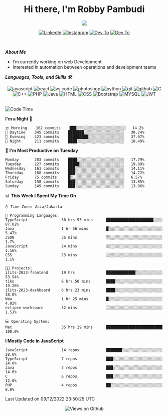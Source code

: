 <div align="center">
   <h1>Hi there, I'm Robby Pambudi </h1>

<img src="https://pronoun.cyou/x/y?subject=He&object=Him&height=20"> 
</div>

<p align='center'>
   <a href="https://www.linkedin.com/in/robbypambudi" target="_blank"><img src="https://img.shields.io/badge/LinkedIn-0077B5?style=for-the-badge&logo=linkedin&logoColor=white" alt="LinkedIn"></a>
   <a href="https://www.instagram.com/robbypambudi" target="_blank"><img src="https://img.shields.io/badge/Instagram-E4405F?style=for-the-badge&logo=instagram&logoColor=white" alt="Instagram"></a>
   <a href="https://dev.to/robbypambudi" target="_blank"><img src="https://img.shields.io/badge/dev.to-0A0A0A?style=for-the-badge&logo=dev.to&logoColor=white" alt="Dev To"></a>
   <a href="https://www.facebook.com/robbyulungpambudi" target="_blank"><img src="https://img.shields.io/badge/Facebook-1877F2?style=for-the-badge&logo=facebook&logoColor=white" alt="Dev To"></a>

</p> <p>
<br>
   
***About Me***
   
- I’m currently working on web Development
- Interested in automation between operations and development teams
 
   
***Languages, Tools, and Skills 🛠***

   <div align="center">
   <img src="https://img.shields.io/badge/JavaScript-F7DF1E?style=for-the-badge&logo=javascript&logoColor=black" alt="javascript" />
      <img src="https://img.shields.io/badge/React-61DAFB?style=for-the-badge&logo=react&logoColor=black" alt="react" />
      <img src="https://img.shields.io/badge/vs%20code-007ACC?style=for-the-badge&logo=visual%20studio%20code&logoColor=white" alt="vs code" />
      <img src="https://img.shields.io/badge/adobe%20photoshop-31A8FF?style=for-the-badge&logo=adobe%20photoshop&logoColor=white" alt="photoshop" />
      <img src="https://img.shields.io/badge/python-3776AB?style=for-the-badge&logo=python&logoColor=white" alt="python" />
      <img src="https://img.shields.io/badge/Git-F05032?style=for-the-badge&logo=git&logoColor=white" alt="git" />
      <img src="https://img.shields.io/badge/GitHub-100000?style=for-the-badge&logo=github&logoColor=white" alt="github" />
      <img src="https://img.shields.io/badge/c-%2300599C.svg?style=for-the-badge&logo=c&logoColor=white" alt="C" />
      <img src="https://img.shields.io/badge/c++-%2300599C.svg?style=for-the-badge&logo=c%2B%2B&logoColor=white" alt="C++" />   
      <img src="https://img.shields.io/badge/PHP-777BB4?style=for-the-badge&logo=php&logoColor=white" alt="PHP" />
      <img src="https://img.shields.io/badge/Java-ED8B00?style=for-the-badge&logo=java&logoColor=white" alt="Java"/>
      <img src="https://img.shields.io/badge/HTML5-E34F26?style=for-the-badge&logo=html5&logoColor=white" alt="HTML" />
      <img src="https://img.shields.io/badge/CSS-239120?&style=for-the-badge&logo=css3&logoColor=white" alt ="CSS" />
      <img src="https://img.shields.io/badge/Bootstrap-563D7C?style=for-the-badge&logo=bootstrap&logoColor=white" alt="Bootstrap" />
      <img src="https://img.shields.io/badge/MySQL-00000F?style=for-the-badge&logo=mysql&logoColor=white" alt="MYSQL" />
      <img src="https://img.shields.io/badge/json%20web%20tokens-323330?style=for-the-badge&logo=json-web-tokens&logoColor=pink" alt="JWT" />
      
   </div><br>
   
<!--START_SECTION:waka-->
![Code Time](http://img.shields.io/badge/Code%20Time-267%20hrs%2032%20mins-blue)

**I'm a Night 🦉** 

```text
🌞 Morning    162 commits    ███░░░░░░░░░░░░░░░░░░░░░░   14.2% 
🌆 Daytime    345 commits    ███████░░░░░░░░░░░░░░░░░░   30.24% 
🌃 Evening    423 commits    █████████░░░░░░░░░░░░░░░░   37.07% 
🌙 Night      211 commits    ████░░░░░░░░░░░░░░░░░░░░░   18.49%

```
📅 **I'm Most Productive on Tuesday** 

```text
Monday       203 commits    ████░░░░░░░░░░░░░░░░░░░░░   17.79% 
Tuesday      227 commits    █████░░░░░░░░░░░░░░░░░░░░   19.89% 
Wednesday    161 commits    ███░░░░░░░░░░░░░░░░░░░░░░   14.11% 
Thursday     168 commits    ███░░░░░░░░░░░░░░░░░░░░░░   14.72% 
Friday       75 commits     █░░░░░░░░░░░░░░░░░░░░░░░░   6.57% 
Saturday     158 commits    ███░░░░░░░░░░░░░░░░░░░░░░   13.85% 
Sunday       149 commits    ███░░░░░░░░░░░░░░░░░░░░░░   13.06%

```


📊 **This Week I Spent My Time On** 

```text
⌚︎ Time Zone: Asia/Jakarta

💬 Programming Languages: 
TypeScript               30 hrs 53 mins      █████████████████████░░░░   87.02% 
Java                     1 hr 56 mins        █░░░░░░░░░░░░░░░░░░░░░░░░   5.47% 
JSON                     36 mins             ░░░░░░░░░░░░░░░░░░░░░░░░░   1.7% 
JavaScript               24 mins             ░░░░░░░░░░░░░░░░░░░░░░░░░   1.16% 
CSS                      23 mins             ░░░░░░░░░░░░░░░░░░░░░░░░░   1.1%

🐱‍💻 Projects: 
ilits-2023-frontend      19 hrs              █████████████░░░░░░░░░░░░   53.54% 
tiko                     6 hrs 50 mins       ████░░░░░░░░░░░░░░░░░░░░░   19.26% 
ilits-2023-dashboard     6 hrs 23 mins       ████░░░░░░░░░░░░░░░░░░░░░   18.0% 
New                      1 hr 25 mins        █░░░░░░░░░░░░░░░░░░░░░░░░   4.02% 
eclipse-workspace        32 mins             ░░░░░░░░░░░░░░░░░░░░░░░░░   1.51%

💻 Operating System: 
Mac                      35 hrs 29 mins      █████████████████████████   100.0%

```

**I Mostly Code in JavaScript** 

```text
JavaScript               14 repos            ███████░░░░░░░░░░░░░░░░░░   28.0% 
TypeScript               7 repos             ███░░░░░░░░░░░░░░░░░░░░░░   14.0% 
Java                     7 repos             ███░░░░░░░░░░░░░░░░░░░░░░   14.0% 
C                        6 repos             ███░░░░░░░░░░░░░░░░░░░░░░   12.0% 
PHP                      4 repos             ██░░░░░░░░░░░░░░░░░░░░░░░   8.0%

```



 Last Updated on 09/12/2022 23:50:25 UTC
<!--END_SECTION:waka-->

<div align="center">
<img src="https://komarev.com/ghpvc/?username=robbypambudi&color=green" alt="Views on Github" />
</div>

